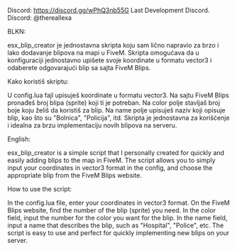 Discord: https://discord.gg/wPhQ3nb55G Last Development Discord.
Discord: @thereallexa

BLKN:

esx_blip_creator je jednostavna skripta koju sam lično napravio za brzo i lako dodavanje blipova na mapi u FiveM. Skripta omogućava da u konfiguraciji jednostavno upišete svoje koordinate u formatu vector3 i odaberete odgovarajući blip sa sajta FiveM Blips.

Kako koristiš skriptu:

U config.lua fajl upisuješ koordinate u formatu vector3.
Na sajtu FiveM Blips pronađeš broj blipa (sprite) koji ti je potreban.
Na color polje stavljaš broj boje koju želiš da koristiš za blip.
Na name polje upisuješ naziv koji opisuje blip, kao što su "Bolnica", "Policija", itd.
Skripta je jednostavna za korišćenje i idealna za brzu implementaciju novih blipova na serveru.

English:

esx_blip_creator is a simple script that I personally created for quickly and easily adding blips to the map in FiveM. The script allows you to simply input your coordinates in vector3 format in the config, and choose the appropriate blip from the FiveM Blips website.

How to use the script:

In the config.lua file, enter your coordinates in vector3 format.
On the FiveM Blips website, find the number of the blip (sprite) you need.
In the color field, input the number for the color you want for the blip.
In the name field, input a name that describes the blip, such as "Hospital", "Police", etc.
The script is easy to use and perfect for quickly implementing new blips on your server.
